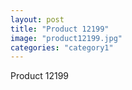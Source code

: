 ```yaml
---
layout: post
title: "Product 12199"
image: "product12199.jpg"
categories: "category1"
---
```

Product 12199
